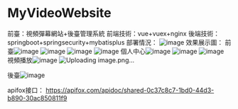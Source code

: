 # MyVideoWebsite
前臺：視頻彈幕網站+後臺管理系統
前端技術：vue+vuex+nginx
後端技術：springboot+springsecurity+mybatisplus
部署情況：
![image](https://github.com/hh404358/MyVideoWebsite/assets/122706641/edba1aad-758e-4c11-b8f2-0e15660af16a)
效果展示圖：
前臺![image](https://github.com/hh404358/MyVideoWebsite/assets/122706641/143d4685-48ad-478b-9c6e-a1f82eedf725)
![image](https://github.com/hh404358/MyVideoWebsite/assets/122706641/8c3c730d-36d3-45fd-a2e0-14ee2856e5c1)
![image](https://github.com/hh404358/MyVideoWebsite/assets/122706641/e3c7034c-55cd-4ce9-b8cf-5ec1fdb23b20)
![image](https://github.com/hh404358/MyVideoWebsite/assets/122706641/82fcd7f0-b042-47de-a1f0-678446fd490e)
個人中心![image](https://github.com/hh404358/MyVideoWebsite/assets/122706641/cc6e319a-4e77-4c9e-8cb1-07935966f591)
![image](https://github.com/hh404358/MyVideoWebsite/assets/122706641/36e2e83f-3877-495d-94f8-8a6aede8e61e)
![image](https://github.com/hh404358/MyVideoWebsite/assets/122706641/43371497-c561-4731-97f4-b62c55189d34)
視頻播放![image](https://github.com/hh404358/MyVideoWebsite/assets/122706641/7b06dcde-d25c-400e-8deb-85e02191733a)
![Uploading image.png…]()

後臺![image](https://github.com/hh404358/MyVideoWebsite/assets/122706641/c7035f82-f6c4-4eb6-8681-8b364f7b18f9)

apifox接口：
https://apifox.com/apidoc/shared-0c37c8c7-1bd0-44d3-b890-30ac850811f9


